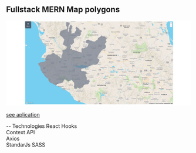 ## Fullstack MERN Map polygons

![App capture](../../.static-files/PolygomMap.png)

[see aplication](https://fullstack-mern.netlify.app/)

-- Technologies
React Hooks<br>
Context API<br>
Axios<br>
StandarJs
SASS
